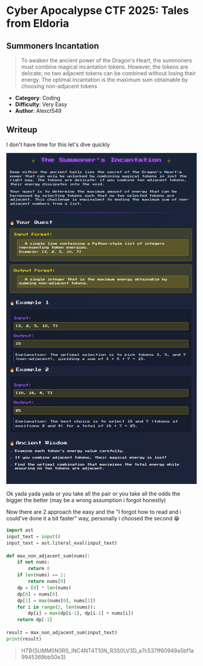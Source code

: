 # Cyber Apocalypse CTF 2025: Tales from Eldoria

## Summoners Incantation
> To awaken the ancient power of the Dragon's Heart, the summoners must combine magical incantation tokens. However, the tokens are delicate; no two adjacent tokens can be combined without losing their energy. The optimal incantation is the maximum sum obtainable by choosing non-adjacent tokens


- **Category**: Coding 
- **Difficulty**: Very Easy
- **Author**: Alexct549

## Writeup

I don't have time for this let's dive quickly 

![image1](images/image.png)

Ok yada yada yada or you take all the pair or you take all the odds the bigger the better (may be a wrong assumption i forgot honestly)

Now there are 2 approach the easy and the "I forgot how to read and i could've done it a bit faster" way, personally i choosed the second 😁

```python
import ast
input_text = input()
input_text = ast.literal_eval(input_text)

def max_non_adjacent_sum(nums):
    if not nums:
        return 0
    if len(nums) == 1:
        return nums[0]
    dp = [0] * len(nums)
    dp[0] = nums[0]
    dp[1] = max(nums[0], nums[1])
    for i in range(2, len(nums)):
        dp[i] = max(dp[i-1], dp[i-2] + nums[i])
    return dp[-1]

result = max_non_adjacent_sum(input_text)
print(result)
```

> HTB{SUMM0N3RS_INC4NT4T10N_R3S0LV3D_a7c537ff60949a5bf1a9945369bb50e3}